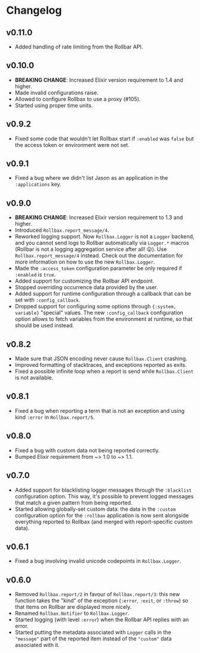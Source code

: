 # Changelog

## v0.11.0

* Added handling of rate limiting from the Rollbar API.

## v0.10.0

* **BREAKING CHANGE**: Increased Elixir version requirement to 1.4 and higher.
* Made invalid configurations raise.
* Allowed to configure Rollbax to use a proxy (#105).
* Started using proper time units.

## v0.9.2

* Fixed some code that wouldn't let Rollbax start if `:enabled` was `false` but the access token or environment were not set.

## v0.9.1

* Fixed a bug where we didn't list Jason as an application in the `:applications` key.

## v0.9.0

* **BREAKING CHANGE**: Increased Elixir version requirement to 1.3 and higher.
* Introduced `Rollbax.report_message/4`.
* Reworked logging support. Now `Rollbax.Logger` is not a `Logger` backend, and you cannot send logs to Rollbar automatically via `Logger.*` macros (Rollbar is not a logging aggregation service after all! :stuck_out_tongue:). Use `Rollbax.report_message/4` instead. Check out the documentation for more information on how to use the new `Rollbax.Logger`.
* Made the `:access_token` configuration parameter be only required if `:enabled` is `true`.
* Added support for customizing the Rollbar API endpoint.
* Stopped overriding occurrence data provided by the user.
* Added support for runtime configuration through a callback that can be set with `:config_callback`.
* Dropped support for configuring some options through `{:system, variable}` "special" values. The new `:config_callback` configuration option allows to fetch variables from the environment at runtime, so that should be used instead.

## v0.8.2

* Made sure that JSON encoding never cause `Rollbax.Client` crashing.
* Improved formatting of stacktraces, and exceptions reported as exits.
* Fixed a possible infinite loop when a report is send while `Rollbax.Client` is not available.

## v0.8.1

* Fixed a bug when reporting a term that is not an exception and using kind `:error` in `Rollbax.report/5`.

## v0.8.0

* Fixed a bug with custom data not being reported correctly.
* Bumped Elixir requirement from ~> 1.0 to ~> 1.1.

## v0.7.0

* Added support for blacklisting logger messages through the `:blacklist` configuration option. This way, it's possible to prevent logged messages that match a given pattern from being reported.
* Started allowing globally-set custom data: the data in the `:custom` configuration option for the `:rollbax` application is now sent alongside everything reported to Rollbax (and merged with report-specific custom data).

## v0.6.1

* Fixed a bug involving invalid unicode codepoints in `Rollbax.Logger`.

## v0.6.0

* Removed `Rollbax.report/2` in favour of `Rollbax.report/3`: this new function takes the "kind" of the exception (`:error`, `:exit`, or `:throw`) so that items on Rollbar are displayed more nicely.
* Renamed `Rollbax.Notifier` to `Rollbax.Logger`.
* Started logging (with level `:error`) when the Rollbar API replies with an error.
* Started putting the metadata associated with `Logger` calls in the `"message"` part of the reported item instead of the `"custom"` data associated with it.
